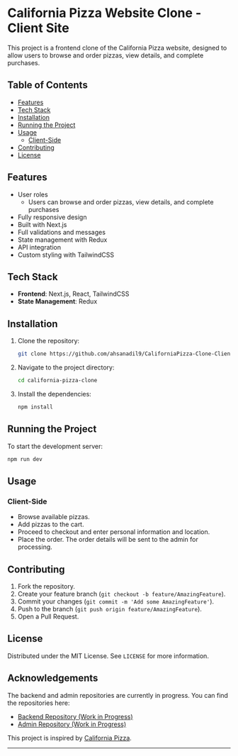 # California Pizza Website Clone - Client Site
This project is a frontend clone of the California Pizza website, designed to allow users to browse and order pizzas, view details, and complete purchases.

## Table of Contents
- [Features](#features)
- [Tech Stack](#tech-stack)
- [Installation](#installation)
- [Running the Project](#running-the-project)
- [Usage](#usage)
  - [Client-Side](#client-side)
- [Contributing](#contributing)
- [License](#license)

## Features
- User roles
  - Users can browse and order pizzas, view details, and complete purchases
- Fully responsive design
- Built with Next.js
- Full validations and messages
- State management with Redux
- API integration
- Custom styling with TailwindCSS

## Tech Stack
- **Frontend**: Next.js, React, TailwindCSS
- **State Management**: Redux

## Installation
1. Clone the repository:
   ```bash
   git clone https://github.com/ahsanadil9/CaliforniaPizza-Clone-Client.git
   ```
2. Navigate to the project directory:
   ```bash
   cd california-pizza-clone
   ```
3. Install the dependencies:
   ```bash
   npm install

## Running the Project
To start the development server:
```bash
npm run dev
```

## Usage

### Client-Side
- Browse available pizzas.
- Add pizzas to the cart.
- Proceed to checkout and enter personal information and location.
- Place the order. The order details will be sent to the admin for processing.

## Contributing
1. Fork the repository.
2. Create your feature branch (`git checkout -b feature/AmazingFeature`).
3. Commit your changes (`git commit -m 'Add some AmazingFeature'`).
4. Push to the branch (`git push origin feature/AmazingFeature`).
5. Open a Pull Request.

## License
Distributed under the MIT License. See `LICENSE` for more information.

## Acknowledgements
The backend and admin repositories are currently in progress. You can find the repositories here:
- [Backend Repository (Work in Progress)](https://github.com/ahsanadil9/CaliforniaPizza-Clone-Backend)
- [Admin Repository (Work in Progress)](https://github.com/ahsanadil9/CaliforniaPizza-Clone-Admin)

This project is inspired by [California Pizza](https://www.californiapizza.com).

---
